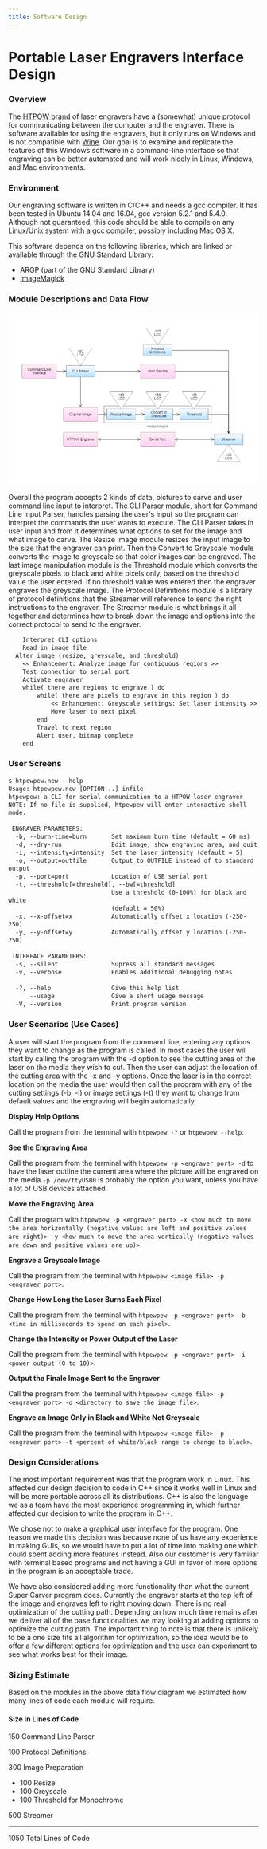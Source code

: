 ```yaml
---
title: Software Design
---
```


# Portable Laser Engravers Interface Design

### Overview
<!-- This can be taken from the requirements and modified as necessary. For a design document you can assume the reader has a technical background. For your projects assume a background of a class member. -->

The [HTPOW brand](https://www.amazon.com/HTPOW-Engraver-Printer-Handicraft-Engraving/dp/B01G36Q558) of laser engravers have a (somewhat) unique protocol for communicating between the computer and the engraver. There is software available for using the engravers, but it only runs on Windows and is not compatible with [Wine](https://www.winehq.org/). Our goal is to examine and replicate the features of this Windows software in a command-line interface so that engraving can be better automated and will work nicely in Linux, Windows, and Mac environments.

### Environment

<!-- List any requirements (operating system, database products, execution environment (Java, Perl, etc.). -->

Our engraving software is written in C/C++ and needs a gcc compiler. It has been tested in Ubuntu 14.04 and 16.04, gcc version 5.2.1 and 5.4.0. Although not guaranteed, this code should be able to compile on any Linux/Unix system with a gcc compiler, possibly including Mac OS X.

This software depends on the following libraries, which are linked or available through the GNU Standard Library: <!-- TODO -->

* ARGP (part of the GNU Standard Library)
* [ImageMagick](https://www.imagemagick.org/script/download.php)

### Module Descriptions and Data Flow

<!--Include a diagram showing the modules and data flow between them. Give a high level description of the function of each module. A pseudo-code format is often used:

Describe the data going into and out of the modules, using structures as necessary. -->

![An image showing the relationships of code modules and external modules](/images/modules.png)

Overall the program accepts 2 kinds of data, pictures to carve and user command line input to interpret. The CLI Parser module, short for Command Line Input Parser, handles parsing the user's input so the program can interpret the commands the user wants to execute. The CLI Parser takes in user input and from it determines what options to set for the image and what image to carve. The Resize Image module resizes the input image to the size that the engraver can print. Then the Convert to Greyscale module converts the image to greyscale so that color images can be engraved. The last image manipulation module is the Threshold module which converts the greyscale pixels to black and white pixels only, based on the threshold value the user entered. If no threshold value was entered then the engraver engraves the greyscale image. The Protocol Definitions module is a library of protocol definitions that the Streamer will reference to send the right instructions to the engraver. The Streamer module is what brings it all together and determines how to break down the image and options into the correct protocol to send to the engraver.

```
	Interpret CLI options
	Read in image file
  Alter image (resize, greyscale, and threshold)
	<< Enhancement: Analyze image for contiguous regions >>
	Test connection to serial port
	Activate engraver
	while( there are regions to engrave ) do
		while( there are pixels to engrave in this region ) do
			<< Enhancement: Greyscale settings: Set laser intensity >>
			Move laser to next pixel
		end
		Travel to next region
		Alert user, bitmap complete
	end
```

<!-- TODO #### G-code (.mpt) Format -->

### User Screens

<!-- Include user screens with description of function and use. -->
```
$ htpewpew.new --help
Usage: htpewpew.new [OPTION...] infile
htpewpew: a CLI for serial communication to a HTPOW laser engraver
NOTE: If no file is supplied, htpewpew will enter interactive shell mode.

 ENGRAVER PARAMETERS:
  -b, --burn-time=burn       Set maximum burn time (default = 60 ms)
  -d, --dry-run              Edit image, show engraving area, and quit
  -i, --intensity=intensity  Set the laser intensity (default = 5)
  -o, --output=outfile       Output to OUTFILE instead of to standard output
  -p, --port=port            Location of USB serial port
  -t, --threshold[=threshold], --bw[=threshold]
                             Use a threshold (0-100%) for black and white
                             (default = 50%)
  -x, --x-offset=x           Automatically offset x location (-250-250)
  -y, --y-offset=y           Automatically offset y location (-250-250)

 INTERFACE PARAMETERS:
  -s, --silent               Supress all standard messages
  -v, --verbose              Enables additional debugging notes

  -?, --help                 Give this help list
      --usage                Give a short usage message
  -V, --version              Print program version
```

### User Scenarios (Use Cases)


A user will start the program from the command line, entering any options they want to change as the program is called. In most cases the user will start by calling the program with the -d option to see the cutting area of the laser on the media they wish to cut. Then the user can adjust the location of the cutting area with the -x and -y options. Once the laser is in the correct location on the media the user would then call the program with any of the cutting settings (-b, -i) or image settings (-t) they want to change from default values and the engraving will begin automatically.

**Display Help Options**

Call the program from the terminal with `htpewpew -?` or `htpewpew --help`.

**See the Engraving Area**

Call the program from the terminal with `htpewpew -p <engraver port> -d` to have the laser outline the current area where the picture will be engraved on the media.`-p /dev/ttyUSB0` is probably the option you want, unless you have a lot of USB devices attached.

**Move the Engraving Area**

Call the program with `htpewpew -p <engraver port> -x <how much to move the area horizontally (negative values are left and positive values are right)> -y <how much to move the area vertically (negative values are down and positive values are up)>`.

**Engrave a Greyscale Image**

Call the program from the terminal with `htpewpew <image file> -p <engraver port>`.

**Change How Long the Laser Burns Each Pixel**

Call the program from the terminal with `htpewpew -p <engraver port> -b <time in milliseconds to spend on each pixel>`.

**Change the Intensity or Power Output of the Laser**

Call the program from the terminal with `htpewpew -p <engraver port> -i <power output (0 to 10)>`.

**Output the Finale Image Sent to the Engraver**

Call the program from the terminal with `htpewpew <image file> -p <engraver port> -o <directory to save the image file>`.

**Engrave an Image Only in Black and White Not Greyscale**

Call the program from the terminal with `htpewpew <image file> -p <engraver port> -t <percent of white/black range to change to black>`. 

<!-- I may misunderstand how we intend to do this program but based on what it looks like right now I think we should change it. I feel like we should call the program with a serial port passed to it and then the program sits and waits for user input until it gets an image and the go to start engraving. Once the engraving has begun the user can't send anymore commands. Once its done the program spits out a completion status and goes back to waiting for an image to cut and accept changes to settings. -->

### Design Considerations

<!-- List any considerations that affected your design, for example functions you considered but cannot do because of time or system limitations, design decisions made because of customer requirements, etc. -->

The most important requirement was that the program work in Linux. This affected our design decision to code in C++ since it works well in Linux and will be more portable across all its distributions. C++ is also the language we as a team have the most experience programming in, which further affected our decision to write the program in C++. 

We chose not to make a graphical user interface for the program. One reason we made this decision was because none of us have any experience in making GUIs, so we would have to put a lot of time into making one which could spent adding more features instead. Also our customer is very familiar with terminal based programs and not having a GUI in favor of more options in the program is an acceptable trade. 

We have also considered adding more functionality than what the current Super Carver program does. Currently the engraver starts at the top left of the image and engraves left to right moving down. There is no real optimization of the cutting path. Depending on how much time remains after we deliver all of the base functionalities we may looking at adding options to optimize the cutting path. The important thing to note is that there is unlikely to be a one size fits all algorithm for optimization, so the idea would be to offer a few different options for optimization and the user can experiment to see what works best for their image.

### Sizing Estimate

Based on the modules in the above data flow diagram we estimated how many lines of code each module will require.

#### Size in Lines of Code

150 Command Line Parser

100 Protocol Definitions

300 Image Preparation

* 100 Resize
* 100 Greyscale
* 100 Threshold for Monochrome

500 Streamer
<hr/>
1050 Total Lines of Code
